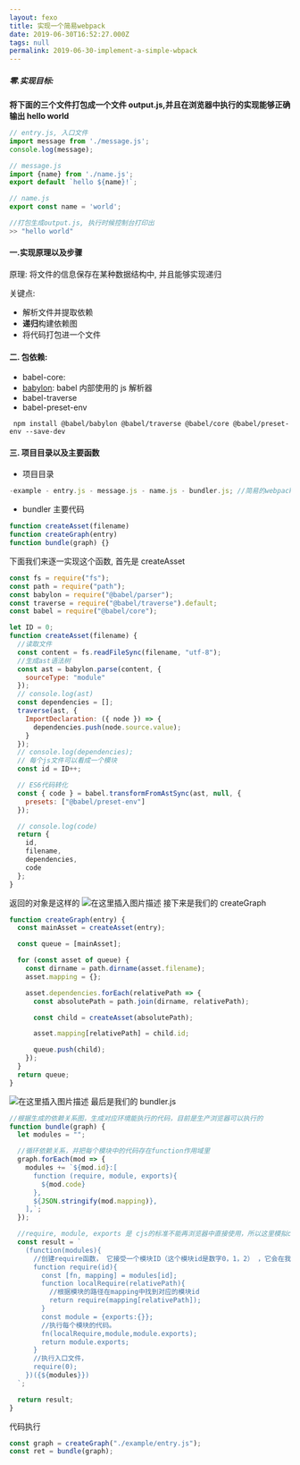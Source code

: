 ```yaml
---
layout: fexo
title: 实现一个简易webpack
date: 2019-06-30T16:52:27.000Z
tags: null
permalink: 2019-06-30-implement-a-simple-wbpack
---
```


##### 零.实现目标:

**将下面的三个文件打包成一个文件 output.js,并且在浏览器中执行的实现能够正确输出 hello world**

```js
// entry.js, 入口文件
import message from './message.js';
console.log(message);

// message.js
import {name} from './name.js';
export default `hello ${name}!`;

// name.js
export const name = 'world';

//打包生成output.js, 执行时候控制台打印出
>> "hello world"
```

#### 一.实现原理以及步骤

原理: 将文件的信息保存在某种数据结构中, 并且能够实现递归

关键点:

- 解析文件并提取依赖
- **递归**构建依赖图
- 将代码打包进一个文件

#### 二. 包依赖:

- babel-core:
- [babylon](https://www.npmjs.com/package/babylon): babel 内部使用的 js 解析器
- babel-traverse
- babel-preset-env

```
 npm install @babel/babylon @babel/traverse @babel/core @babel/preset-env --save-dev
```

#### 三. 项目目录以及主要函数

- 项目目录

```js
-example - entry.js - message.js - name.js - bundler.js; //简易的webpack
```

- bundler 主要代码

```js
function createAsset(filename)
function createGraph(entry)
function bundle(graph) {}
```

下面我们来逐一实现这个函数, 首先是 createAsset

```js
const fs = require("fs");
const path = require("path");
const babylon = require("@babel/parser");
const traverse = require("@babel/traverse").default;
const babel = require("@babel/core");

let ID = 0;
function createAsset(filename) {
  //读取文件
  const content = fs.readFileSync(filename, "utf-8");
  //生成ast语法树
  const ast = babylon.parse(content, {
    sourceType: "module"
  });
  // console.log(ast)
  const dependencies = [];
  traverse(ast, {
    ImportDeclaration: ({ node }) => {
      dependencies.push(node.source.value);
    }
  });
  // console.log(dependencies);
  // 每个js文件可以看成一个模块
  const id = ID++;

  // ES6代码转化
  const { code } = babel.transformFromAstSync(ast, null, {
    presets: ["@babel/preset-env"]
  });

  // console.log(code)
  return {
    id,
    filename,
    dependencies,
    code
  };
}
```

返回的对象是这样的
![在这里插入图片描述](https://img-blog.csdnimg.cn/20190325201414249.png?x-oss-process=image/watermark,type_ZmFuZ3poZW5naGVpdGk,shadow_10,text_aHR0cHM6Ly9ibG9nLmNzZG4ubmV0L3podWFueWVtYW5vbmc=,size_16,color_FFFFFF,t_70)
接下来是我们的 createGraph

```js
function createGraph(entry) {
  const mainAsset = createAsset(entry);

  const queue = [mainAsset];

  for (const asset of queue) {
    const dirname = path.dirname(asset.filename);
    asset.mapping = {};

    asset.dependencies.forEach(relativePath => {
      const absolutePath = path.join(dirname, relativePath);

      const child = createAsset(absolutePath);

      asset.mapping[relativePath] = child.id;

      queue.push(child);
    });
  }
  return queue;
}
```

![在这里插入图片描述](https://img-blog.csdnimg.cn/20190325201436280.png?x-oss-process=image/watermark,type_ZmFuZ3poZW5naGVpdGk,shadow_10,text_aHR0cHM6Ly9ibG9nLmNzZG4ubmV0L3podWFueWVtYW5vbmc=,size_16,color_FFFFFF,t_70)
最后是我们的 bundler.js

```js
//根据生成的依赖关系图，生成对应环境能执行的代码，目前是生产浏览器可以执行的
function bundle(graph) {
  let modules = "";

  //循环依赖关系，并把每个模块中的代码存在function作用域里
  graph.forEach(mod => {
    modules += `${mod.id}:[
      function (require, module, exports){
        ${mod.code}
      },
      ${JSON.stringify(mod.mapping)},
    ],`;
  });

  //require, module, exports 是 cjs的标准不能再浏览器中直接使用，所以这里模拟cjs模块加载，执行，导出操作。
  const result = `
    (function(modules){
      //创建require函数， 它接受一个模块ID（这个模块id是数字0，1，2） ，它会在我们上面定义 modules 中找到对应是模块.
      function require(id){
        const [fn, mapping] = modules[id];
        function localRequire(relativePath){
          //根据模块的路径在mapping中找到对应的模块id
          return require(mapping[relativePath]);
        }
        const module = {exports:{}};
        //执行每个模块的代码。
        fn(localRequire,module,module.exports);
        return module.exports;
      }
      //执行入口文件，
      require(0);
    })({${modules}})
  `;

  return result;
}
```

代码执行

```js
const graph = createGraph("./example/entry.js");
const ret = bundle(graph);
```
